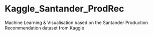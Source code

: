 # Kaggle_Santander_ProdRec
Machine Learning &amp; Visualisation based on the Santander Production Recommendation dataset from Kaggle 

